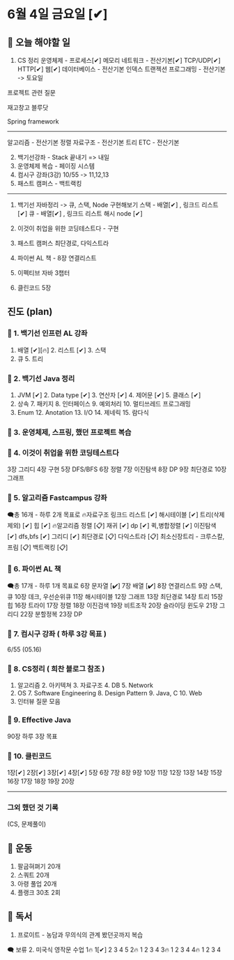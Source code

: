 # 6월 4일 금요일 [✔]

## 📌 오늘 해야할 일

1. CS 정리
운영체제 - 프로세스[✔] 메모리
네트워크 - 전산기본[✔] TCP/UDP[✔] HTTP[✔] 웹[✔]
데이터베이스 - 전산기본 인덱스 트랜젝션
프로그래밍 - 전산기본 -> 토요일

프로젝트 관련 질문

재고창고
블루닷

Spring framework
_______
알고리즘 - 전산기본 정렬
자료구조 - 전산기본 트리
ETC - 전산기본

2. 백기선강좌 - Stack 끝내기 => 내일
3. 운영체제 복습 - 페이징 시스템
4. 컴시구 강좌(3강)  10/55 -> 11,12,13
5. 패스트 캠퍼스 - 백트랙킹
___
1. 백기선 자바정리 -> 큐, 스택, Node 구현해보기
스택 - 배열[✔] , 링크드 리스트[✔]
큐 - 배열[✔] , 링크드 리스트
해시 
node [✔]

2. 이것이 취업을 위한 코딩테스트다 - 구현
3. 패스트 캠퍼스 최단경로, 다익스트라
4. 파이썬 AL 책 - 8장 연결리스트
5. 이펙티브 자바 3챕터
6. 클린코드 5장

## 진도 (plan)

### 📌 1. 백기선 인프런 AL 강좌

1. 배열 [✔][🔥] 2. 리스트 [✔] 3. 스택
4. 큐 5. 트리

### 📌 2. 백기선 Java 정리

1. JVM [✔] 2. Data type [✔] 3. 연산자 [✔] 4. 제어문 [✔] 5. 클래스 [✔]
6. 상속 7. 패키지 8. 인터페이스 9. 예외처리 10. 멀티쓰레드 프로그래밍
11. Enum 12. Anotation 13. I/O 14. 제네릭 15. 람다식

### 📌 3. 운영체제, 스프링, 했던 프로젝트 복습

### 📌 4. 이것이 취업을 위한 코딩테스트다

3장 그리디 4장 구현 5장 DFS/BFS 6장 정렬 7장 이진탐색
8장 DP 9장 최단경로 10장 그래프

### 📌 5. 알고리즘 Fastcampus 강좌

🗨총 16개 - 하루 2개 목표로
🔥자료구조
링크드 리스트 [✔] 해시테이블 [✔] 트리(삭제 제외) [✔] 힙 [✔]
🔥알고리즘
정렬 [📋] 재귀 [✔] dp [✔] 퀵,병합정렬 [✔] 이진탐색 [✔] dfs,bfs [✔]
그리디 [✔] 최단경로 [📋] 다익스트라 [📋] 최소신장트리 - 크루스칼, 프림 [📋]
백트랙킹 [📋]

### 📌 6. 파이썬 AL 책

🗨총 17개 - 하루 1개 목표로
6장 문자열 [✔] 7장 배열 [✔] 8장 연결리스트 9장 스택,큐 10장 데크, 우선순위큐
11장 해시테이블 12장 그래프 13장 최단경로 14장 트리 15장 힙
16장 트라이 17장 정렬 18장 이진검색 19장 비트조작 20장 슬라이딩 윈도우
21장 그리디 22장 분할정복 23장 DP

### 📌 7. 컴시구 강좌 ( 하루 3강 목표 )

6/55 (05.16)

### 📌 8. CS정리 ( 희찬 블로그 참조 )

1. 알고리즘 2. 아키텍쳐 3. 자료구조 4. DB 5. Network
6. OS 7. Software Engineering 8. Design Pattern 9. Java, C 10. Web
11. 인터뷰 질문 모음

### 📌 9. Effective Java

90장 하루 3장 목표

### 📌 10. 클린코드

1장[✔] 2장[✔] 3장[✔] 4장[✔] 5장
6장 7장 8장 9장 10장
11장 12장 13장 14장 15장
16장 17장 18장 19장 20장

_____

### 그외 했던 것 기록
(CS, 문제풀이)

## 📌 운동

1. 팔굽혀펴기 20개 
2. 스쿼트 20개 
3. 아령 풀업 20개
4. 플랭크 30초 2회 

## 📌 독서

1. 프로이트 - 농담과 무의식의 관계 봤던곳까지 복습

🗨 보류
2. 미국식 영작문 수업
1🔥 1[✔] 2 3 4 5
2🔥 1 2 3 4
3🔥 1 2 3 4
4🔥 1 2 3 4